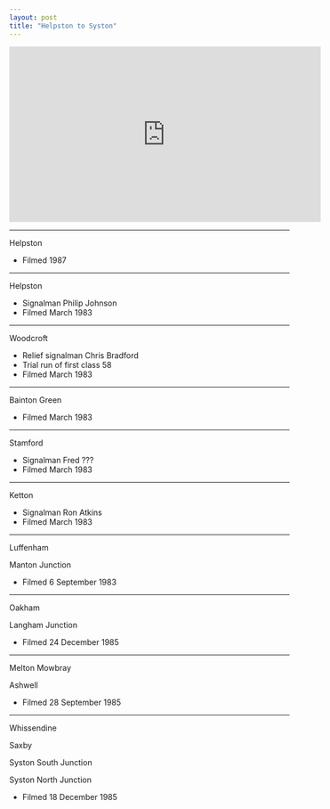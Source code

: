```yaml
---
layout: post
title: "Helpston to Syston"
---
```


<iframe width="560" height="315" src="https://www.youtube.com/embed/VcatJPiANKE" title="Helpston to Syston" frameBorder="0" allow="accelerometer; autoplay; clipboard-write; encrypted-media; gyroscope; picture-in-picture; web-share" allowFullScreen></iframe>

---

Helpston

- Filmed 1987

---

Helpston

- Signalman Philip Johnson
- Filmed March 1983

---

Woodcroft

- Relief signalman Chris Bradford
- Trial run of first class 58
- Filmed March 1983

---

Bainton Green

- Filmed March 1983

---

Stamford

- Signalman Fred ???
- Filmed March 1983

---

Ketton

- Signalman Ron Atkins
- Filmed March 1983

---

Luffenham

Manton Junction

- Filmed 6 September 1983

---

Oakham

Langham Junction

- Filmed 24 December 1985

---

Melton Mowbray

Ashwell

- Filmed 28 September 1985

---

Whissendine

Saxby

Syston South Junction

Syston North Junction

- Filmed 18 December 1985
